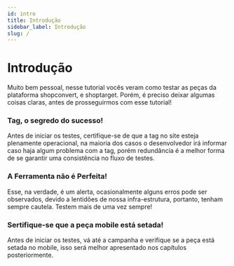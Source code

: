 ```yaml
---
id: intro
title: Introdução
sidebar_label: Introdução
slug: /
---
```


# Introdução

Muito bem pessoal, nesse tutorial vocês veram como testar as peças da plataforma shopconvert, e shoptarget.
Porém, é preciso deixar algumas coisas claras, antes de prosseguirmos com esse tutorial!

### Tag, o segredo do sucesso!
Antes de iniciar os testes, certifique-se de que a tag no site esteja plenamente operacional, na maioria dos casos o desenvolvedor irá
informar caso haja algum problema com a tag, porém redundância é a melhor forma de se garantir uma consistência no fluxo de testes.

### A Ferramenta não é Perfeita!
Esse, na verdade, é um alerta, ocasionalmente alguns erros pode ser observados, devido a lentidões de nossa infra-estrutura, portanto, tenham sempre cautela.
Testem mais de uma vez sempre!

### Sertifique-se que a peça mobile está setada!
Antes de iniciar os testes, vá até a campanha e verifique se a peça está setada no mobile, isso será melhor apresentado nos capítulos posteriormente.